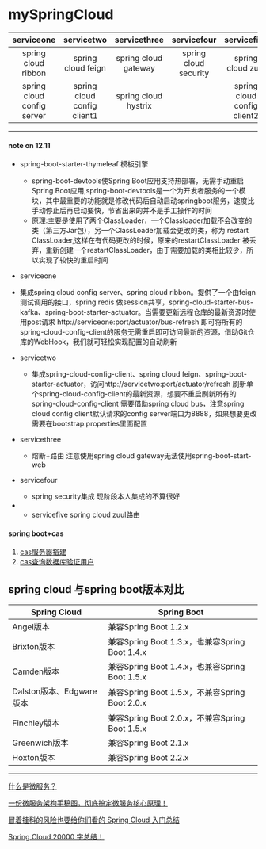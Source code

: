 # mySpringCloud
|         serviceone         |         servicetwo          |     servicethree     |      servicefour      |         servicefive         |
| :------------------------: | :-------------------------: | :------------------: | :-------------------: | :-------------------------: |
|    spring cloud ribbon     |     spring cloud feign      | spring cloud gateway | spring cloud security |      spring cloud zuul      |
| spring cloud config server | spring cloud config client1 | spring cloud hystrix |                       | spring cloud config client2 |

***
#### note on 12.11
- spring-boot-starter-thymeleaf 模板引擎
  - spring-boot-devtools使Spring Boot应用支持热部署，无需手动重启Spring Boot应用,spring-boot-devtools是一个为开发者服务的一个模块，其中最重要的功能就是修改代码后自动启动springboot服务，速度比手动停止后再启动要快，节省出来的并不是手工操作的时间
  - 原理:主要是使用了两个ClassLoader，一个Classloader加载不会改变的类（第三方Jar包），另一个ClassLoader加载会更改的类，称为  restart ClassLoader,这样在有代码更改的时候，原来的restartClassLoader 被丢弃，重新创建一个restartClassLoader，由于需要加载的类相比较少，所以实现了较快的重启时间

- serviceone
  
- 集成spring cloud config server、spring cloud ribbon。提供了一个由feign测试调用的接口，spring redis 做session共享，spring-cloud-starter-bus-kafka、spring-boot-starter-actuator。当需要更新远程仓库的最新资源时使用post请求 http://serviceone:port/actuator/bus-refresh 即可将所有的spring-cloud-config-client的服务无需重启即可访问最新的资源，借助Git仓库的WebHook，我们就可轻松实现配置的自动刷新
  
- servicetwo
  - 集成spring-cloud-config-client、spring cloud feign、spring-boot-starter-actuator，访问http://servicetwo:port/actuator/refresh 刷新单个spring-cloud-config-client的最新资源，想要不重启刷新所有的spring-cloud-config-client 需要借助spring cloud bus，注意spring cloud config client默认请求的config server端口为8888，如果想要更改需要在bootstrap.properties里面配置
  
- servicethree
  - 熔断+路由 注意使用spring cloud gateway无法使用spring-boot-start-web

- servicefour
  - spring security集成 现阶段本人集成的不算很好

- 
  - servicefive spring cloud zuul路由

#### spring boot+cas
1. [cas服务器搭建](https://blog.csdn.net/lhc0512/article/details/82466246)
2. [cas查询数据库验证用户](https://blog.csdn.net/zzy730913/article/details/80825800)

## spring cloud 与spring boot版本对比

| Spring Cloud             | Spring Boot                                    |
| ------------------------ | ---------------------------------------------- |
| Angel版本                | 兼容Spring Boot 1.2.x                          |
| Brixton版本              | 兼容Spring Boot 1.3.x，也兼容Spring Boot 1.4.x |
| Camden版本               | 兼容Spring Boot 1.4.x，也兼容Spring Boot 1.5.x |
| Dalston版本、Edgware版本 | 兼容Spring Boot 1.5.x，不兼容Spring Boot 2.0.x |
| Finchley版本             | 兼容Spring Boot 2.0.x，不兼容Spring Boot 1.5.x |
| Greenwich版本            | 兼容Spring Boot 2.1.x                          |
| Hoxton版本               | 兼容Spring Boot 2.2.x                          |

------

[什么是微服务？](https://mp.weixin.qq.com/s/kMXob-m8rSGn4DcaJJPybA)

[一份微服务架构手稿图，彻底搞定微服务核心原理！](https://mp.weixin.qq.com/s/c3fQsf7oNOk9xfA95CtKHw)

[冒着挂科的风险也要给你们看的 Spring Cloud 入门总结](https://mp.weixin.qq.com/s/w0euDh5EpGrfppvbWXKeUw)

[Spring Cloud 20000 字总结！](https://mp.weixin.qq.com/s/34w6qqhEh8pFMMsL-X1dzg)

